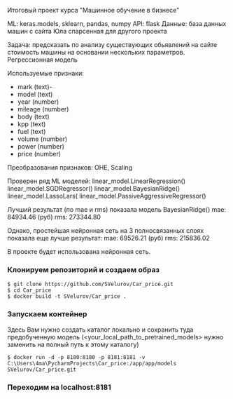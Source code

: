 Итоговый проект курса "Машинное обучение в бизнесе"

ML: keras.models, sklearn, pandas, numpy
API: flask
Данные: база данных машин с сайта Юла спарсенная для другого проекта

Задача: предсказать по анализу существующих обьявлений на сайте стоимость машины на основании нескольких параметров. 
Регрессионная модель

Используемые признаки:

- mark (text)-
- model (text)
- year (number)
- mileage (number)
- body (text)
- kpp (text)
- fuel (text)
- volume (number)
- power (number)
- price (number)

Преобразования признаков: OHE, Scaling

Проверен ряд ML моделей:
linear_model.LinearRegression()
linear_model.SGDRegressor()
linear_model.BayesianRidge()
linear_model.LassoLars(
linear_model.PassiveAggressiveRegressor()

Лучший результат (по mae и rms) показала модель BayesianRidge()
mae: 84934.46  (руб)
rms: 273344.80

Однако, простейшая нейронная сеть на 3 полносвязанных слоях показала
еще лучше результат:
mae: 69526.21   (руб)
rms: 215836.02

В проекте будет использована нейронная сеть.

### Клонируем репозиторий и создаем образ
```
$ git clone https://github.com/SVelurov/Car_price.git
$ cd Car_price
$ docker build -t SVelurov/Car_price .
```

### Запускаем контейнер

Здесь Вам нужно создать каталог локально и сохранить туда предобученную модель (<your_local_path_to_pretrained_models> нужно заменить на полный путь к этому каталогу)
```
$ docker run -d -p 8180:8180 -p 8181:8181 -v C:\Users\4ma\PycharmProjects\Car_price:/app/app/models SVelurov/Car_price.git
```

### Переходим на localhost:8181
